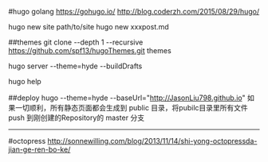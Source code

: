 #hugo
golang
https://gohugo.io/
http://blog.coderzh.com/2015/08/29/hugo/

hugo new site path/to/site
hugo new xxxpost.md

##themes
git clone --depth 1 --recursive https://github.com/spf13/hugoThemes.git themes

hugo server --theme=hyde --buildDrafts

hugo help

##deploy
hugo --theme=hyde --baseUrl="http://JasonLiu798.github.io"
如果一切顺利，所有静态页面都会生成到 public 目录，将pubilc目录里所有文件 push 到刚创建的Repository的 master 分支


---
#octopress
http://sonnewilling.com/blog/2013/11/14/shi-yong-octopressda-jian-ge-ren-bo-ke/
